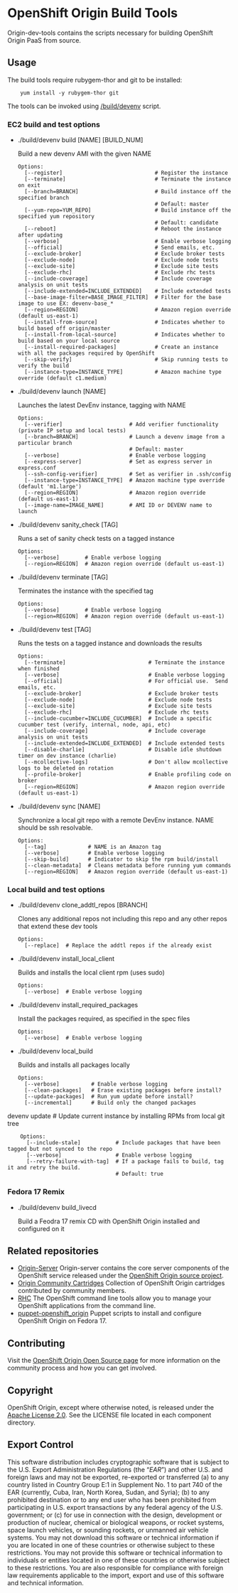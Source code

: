 # OpenShift Origin Build Tools

Origin-dev-tools contains the scripts necessary for building OpenShift Origin PaaS from source. 

## Usage

The build tools require rubygem-thor and git to be installed:

		yum install -y rubygem-thor git

The tools can be invoked using [/build/devenv](https://github.com/openshift/origin-dev-tools/blob/master/build/devenv) script.

### EC2 build and test options

  * ./build/devenv build [NAME] [BUILD_NUM]

	Build a new devenv AMI with the given NAME

		Options:
		  [--register]                             # Register the instance
		  [--terminate]                            # Terminate the instance on exit
		  [--branch=BRANCH]                        # Build instance off the specified branch
		                                           # Default: master
		  [--yum-repo=YUM_REPO]                    # Build instance off the specified yum repository
		                                           # Default: candidate
		  [--reboot]                               # Reboot the instance after updating
		  [--verbose]                              # Enable verbose logging
		  [--official]                             # Send emails, etc.
		  [--exclude-broker]                       # Exclude broker tests
		  [--exclude-node]                         # Exclude node tests
		  [--exclude-site]                         # Exclude site tests
		  [--exclude-rhc]                          # Exclude rhc tests
		  [--include-coverage]                     # Include coverage analysis on unit tests
		  [--include-extended=INCLUDE_EXTENDED]    # Include extended tests
		  [--base-image-filter=BASE_IMAGE_FILTER]  # Filter for the base image to use EX: devenv-base_*
		  [--region=REGION]                        # Amazon region override (default us-east-1)
		  [--install-from-source]                  # Indicates whether to build based off origin/master
		  [--install-from-local-source]            # Indicates whether to build based on your local source
		  [--install-required-packages]            # Create an instance with all the packages required by OpenShift
		  [--skip-verify]                          # Skip running tests to verify the build
		  [--instance-type=INSTANCE_TYPE]          # Amazon machine type override (default c1.medium)

  * ./build/devenv launch [NAME]

	Launches the latest DevEnv instance, tagging with NAME

		Options:
		  [--verifier]                     # Add verifier functionality (private IP setup and local tests)
		  [--branch=BRANCH]                # Launch a devenv image from a particular branch
		                                   # Default: master
		  [--verbose]                      # Enable verbose logging
		  [--express-server]               # Set as express server in express.conf
		  [--ssh-config-verifier]          # Set as verifier in .ssh/config
		  [--instance-type=INSTANCE_TYPE]  # Amazon machine type override (default 'm1.large')
		  [--region=REGION]                # Amazon region override (default us-east-1)
		  [--image-name=IMAGE_NAME]        # AMI ID or DEVENV name to launch

  * ./build/devenv sanity_check [TAG]

	Runs a set of sanity check tests on a tagged instance

		Options:
		  [--verbose]        # Enable verbose logging
		  [--region=REGION]  # Amazon region override (default us-east-1)

  * ./build/devenv terminate [TAG]

	Terminates the instance with the specified tag

		Options:
		  [--verbose]        # Enable verbose logging
		  [--region=REGION]  # Amazon region override (default us-east-1)

  * ./build/devenv test [TAG]

	Runs the tests on a tagged instance and downloads the results

		Options:
		  [--terminate]                          # Terminate the instance when finished
		  [--verbose]                            # Enable verbose logging
		  [--official]                           # For official use.  Send emails, etc.
		  [--exclude-broker]                     # Exclude broker tests
		  [--exclude-node]                       # Exclude node tests
		  [--exclude-site]                       # Exclude site tests
		  [--exclude-rhc]                        # Exclude rhc tests
		  [--include-cucumber=INCLUDE_CUCUMBER]  # Include a specific cucumber test (verify, internal, node, api, etc)
		  [--include-coverage]                   # Include coverage analysis on unit tests
		  [--include-extended=INCLUDE_EXTENDED]  # Include extended tests
		  [--disable-charlie]                    # Disable idle shutdown timer on dev instance (charlie)
		  [--mcollective-logs]                   # Don't allow mcollective logs to be deleted on rotation
		  [--profile-broker]                     # Enable profiling code on broker
		  [--region=REGION]                      # Amazon region override (default us-east-1)

  * ./build/devenv sync [NAME]

	Synchronize a local git repo with a remote DevEnv instance. NAME should be ssh resolvable.

		Options:
		  [--tag]             # NAME is an Amazon tag
		  [--verbose]         # Enable verbose logging
		  [--skip-build]      # Indicator to skip the rpm build/install
		  [--clean-metadata]  # Cleans metadata before running yum commands
		  [--region=REGION]   # Amazon region override (default us-east-1)

### Local build and test options
	
  * ./build/devenv clone_addtl_repos [BRANCH]

	Clones any additional repos not including this repo and any other repos that extend these dev tools
	
		Options:
		  [--replace]  # Replace the addtl repos if the already exist

  * ./build/devenv install_local_client

	Builds and installs the local client rpm (uses sudo)
	
		Options:
		  [--verbose]  # Enable verbose logging

  * ./build/devenv install_required_packages

	Install the packages required, as specified in the spec files
	
		Options:
		  [--verbose]  # Enable verbose logging

  * ./build/devenv local_build

	Builds and installs all packages locally
	
		Options:
		  [--verbose]          # Enable verbose logging
		  [--clean-packages]   # Erase existing packages before install?
		  [--update-packages]  # Run yum update before install?
		  [--incremental]      # Build only the changed packages

  devenv update                     # Update current instance by installing RPMs from local git tree

		Options:
		  [--include-stale]           # Include packages that have been tagged but not synced to the repo
		  [--verbose]                 # Enable verbose logging
		  [--retry-failure-with-tag]  # If a package fails to build, tag it and retry the build.
		                              # Default: true


### Fedora 17 Remix

  * ./build/devenv build_livecd

	Build a Feodra 17 remix CD with OpenShift Origin installed and configured on it


## Related repositories

 * [Origin-Server](https://github.com/openshift/origin-server) Origin-server contains the core server components of the OpenShift service released under the [OpenShift Origin source
project](https://openshift.redhat.com/community/open-source).
 * [Origin Community Cartridges](https://github.com/openshift/origin-community-cartridges) Collection of OpenShift Origin cartridges contributed by community members.
 * [RHC](https://github.com/openshift/rhc) The OpenShift command line tools allow you to manage your OpenShift applications from the command line.
 * [puppet-openshift_origin](https://github.com/openshift/puppet-openshift_origin) Puppet scripts to install and configure OpenShift Origin on Fedora 17.

## Contributing

Visit the [OpenShift Origin Open Source
page](https://openshift.redhat.com/community/open-source) for more
information on the community process and how you can get involved.


## Copyright

OpenShift Origin, except where otherwise noted, is released under the
[Apache License 2.0](http://www.apache.org/licenses/LICENSE-2.0.html).
See the LICENSE file located in each component directory.

## Export Control

This software distribution includes cryptographic software that is
subject to the U.S. Export Administration Regulations (the “*EAR*”) and
other U.S. and foreign laws and may not be exported, re-exported or
transferred (a) to any country listed in Country Group E:1 in Supplement
No. 1 to part 740 of the EAR (currently, Cuba, Iran, North Korea, Sudan,
and Syria); (b) to any prohibited destination or to any end user who has
been prohibited from participating in U.S. export transactions by any
federal agency of the U.S. government; or (c) for use in connection with
the design, development or production of nuclear, chemical or biological
weapons, or rocket systems, space launch vehicles, or sounding rockets,
or unmanned air vehicle systems. You may not download this software or
technical information if you are located in one of these countries or
otherwise subject to these restrictions. You may not provide this
software or technical information to individuals or entities located in
one of these countries or otherwise subject to these restrictions. You
are also responsible for compliance with foreign law requirements
applicable to the import, export and use of this software and technical
information.
